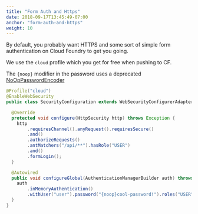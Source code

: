```yaml
---
title: "Form Auth and Https"
date: 2018-09-17T13:45:49-07:00
anchor: "form-auth-and-https"
weight: 10
---
```


By default, you probably want HTTPS and some sort of simple form authentication on Cloud Foundry to get you going.

We use the `cloud` profile which you get for free when pushing to CF. 

The `{noop}` modifier in the password uses a deprecated [NoOpPasswordEncoder](https://docs.spring.io/spring-security/site/docs/4.2.7.RELEASE/apidocs/org/springframework/security/crypto/password/NoOpPasswordEncoder.html)

```java
@Profile("cloud")
@EnableWebSecurity
public class SecurityConfiguration extends WebSecurityConfigurerAdapter {

  @Override
  protected void configure(HttpSecurity http) throws Exception {
    http
        .requiresChannel().anyRequest().requiresSecure()
        .and()
        .authorizeRequests()
        .antMatchers("/api/**").hasRole("USER")
        .and()
        .formLogin();
  }

  @Autowired
  public void configureGlobal(AuthenticationManagerBuilder auth) throws Exception {
    auth
        .inMemoryAuthentication()
        .withUser("user").password("{noop}cool-password!").roles("USER");
  }
}
```
